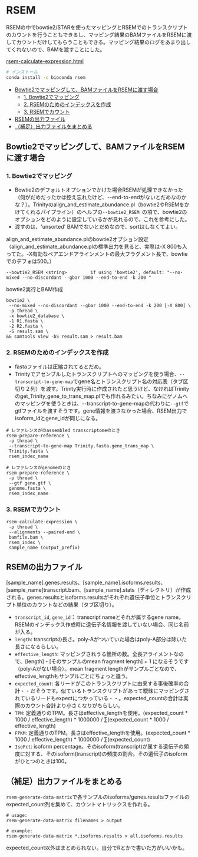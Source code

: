 # RSEM

RSEMの中でbowtie2/STARを使ったマッピングとRSEMでのトランスクリプトのカウントを行うこともできるし、マッピング結果のBAMファイルをRSEMに渡してカウントだけしてもらうこともできる。マッピング結果のログをあまり出してくれないので、BAMを渡すことにした。

[rsem-calculate-expression.html](https://deweylab.github.io/RSEM/rsem-calculate-expression.html)

```bash
# インストール
conda install -c bioconda rsem
```
<!-- TOC depthFrom:2 depthTo:6 withLinks:1 updateOnSave:1 orderedList:0 -->

- [Bowtie2でマッピングして、BAMファイルをRSEMに渡す場合](#bowtie2bamrsem渡場合)
	- [1. Bowtie2でマッピング](#1-bowtie2)
	- [2. RSEMのためのインデックスを作成](#2-rsem作成)
	- [3. RSEMでカウント](#3-rsem)
- [RSEMの出力ファイル](#rsem出力)
- [（補足）出力ファイルをまとめる](#補足出力)

<!-- /TOC -->


## Bowtie2でマッピングして、BAMファイルをRSEMに渡す場合


### 1. Bowtie2でマッピング

- Bowtie2のデフォルトオプションでかけた場合RSEMが処理できなかった（何がだめだったかは控え忘れたけど、--end-to-endがないとだめなのかな？）。Trinityのalign_and_estimate_abundance.pl（bowtie2やRSEMをかけてくれるパイプライン）のヘルプの`--bowtie2_RSEM `の項で、bowtie2のオプションをどのように設定しているかが見れるので、これを参考にした。
- 渡すのは、'unsorted' BAMでないとだめなので、sortはしなくてよい。

align_and_estimate_abundance.plのbowtie2オプション設定
（align_and_estimate_abundance.plの標準出力を見ると、実際は-X 800も入ってた。-X有効なペアエンドアラインメントの最大フラグメント長で、bowtieでのデフォは500。）
```
--bowtie2_RSEM <string>         if using 'bowtie2', default: "--no-mixed --no-discordant --gbar 1000 --end-to-end -k 200 "
```



bowtie2実行とBAM作成
```shell
bowtie2 \
 --no-mixed --no-discordant --gbar 1000 --end-to-end -k 200 [-X 800] \
 -p thread \
 -x bowtie2_database \
 -1 R1.fasta \
 -2 R2.fasta \
 -S result.sam \
&& samtools view -bS result.sam > result.bam
```


### 2. RSEMのためのインデックスを作成

- fastaファイルは圧縮されてるとだめ。
- Trinityでアセンブルしたトランスクリプトへのマッピングを使う場合、`--transcript-to-gene-map`でgene名とトランスクリプト名の対応表（タブ区切り２列）を渡す。Trinity実行時に作成されたと思うけど、なければTrinityのget_Trinity_gene_to_trans_map.plでも作れるみたい。ちなみにゲノムへのマッピングを使うときは、--transcript-to-gene-mapの代わりに`--gtf`でgtfファイルを渡すそうです。gene情報を渡さなかった場合、RSEM出力でisoform_idとgene_idが同じになる。

```shell
# レファレンスがのassembled transcriptomeのとき
rsem-prepare-reference \
 -p thread \
 --transcript-to-gene-map Trinity.fasta.gene_trans_map \
 Trinity.fasta \
 rsem_index_name

# レファレンスがgenomeのとき
rsem-prepare-reference \
 -p thread \
 --gtf gene.gtf \
 genome.fasta \
 rsem_index_name
```


### 3. RSEMでカウント

```shell
rsem-calculate-expression \
 -p thread \
 --alignments --paired-end \
 bamfile.bam \
 rsem_index \
 sample_name (output_prefix)
```


## RSEMの出力ファイル

[sample_name].genes.results、[sample_name].isoforms.results、[sample_name]transcript.bam、[sample_name].stats（ディレクトリ）が作成される。genes.resultsとisoforms.resultsがそれぞれ遺伝子単位とトランスクリプト単位のカウントなどの結果（タブ区切り）。


- `transcript_id`, `gene_id`： transcript nameとそれが属するgene name。RSEMのインデックス作成時に遺伝子名情報を渡していない場合、同じ名前が入る。
- `length`: transcriptの長さ。poly-Aがついていた場合はpoly-A部分は除いた長さになるらしい。
- `effective_length`: マッピングされうる箇所の数。全長アライメントなので、[length] - [そのサンプルのmean fragment length] + 1 になるそうです（poly-Aがない場合）。mean fragment lengthがサンプルごとなので、effective_lengthもサンプルごとにちょっと違う。
- `expected_count`: 各リードがこのトランスクリプトに由来する事後確率の合計・・だそうです。似ているトランスクリプトがあって曖昧にマッピングされているリードもexpectにつかっている・・。expected_countの合計は実際のカウント合計より小さくなりがちらしい。
- `TPM`: 定義通りのTPM。長さはeffective_lengthを使用。(expected_count * 1000 / effective_length) * 1000000 / ∑(expected_count * 1000 / effective_length)
- `FPKM`: 定義通りのTPM。長さはeffective_lengthを使用。(expected_count * 1000 / effective_length) * 1000000 / ∑(expected_count)
- `IsoPct`: isoform percentage。そのisoform(transcript)が属する遺伝子の頻度に対する、そのisoform(transcript)の頻度の割合。その遺伝子のisoformがひとつのときは100。


## （補足）出力ファイルをまとめる

`rsem-generate-data-matrix`で各サンプルのisoforms/genes.resultsファイルのexpected_count列を集めて、カウントマトリックスを作れる。

```shell
# usage:
rsem-generate-data-matrix filenames > output

# example:
rsem-generate-data-matrix *.isoforms.results > all.isoforms.results
```

expected_count以外はまとめられない。自分でRとかで書いた方がいいかも。
